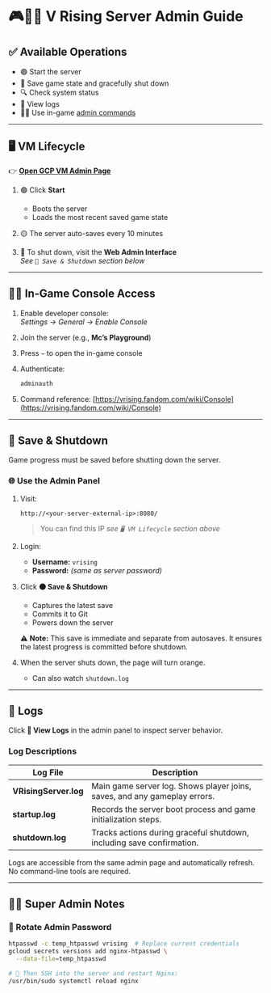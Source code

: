 # 🎮🧛‍♂️ V Rising Server Admin Guide

## ✅ Available Operations

* 🟢 Start the server  
* 💾 Save game state and gracefully shut down  
* 🔍 Check system status  
* 📜 View logs  
* 🧙‍♂️ Use in-game [admin commands](https://vrising.fandom.com/wiki/Console)

---

## 🖥️ VM Lifecycle

👉 [**Open GCP VM Admin Page**](https://console.cloud.google.com/compute/instancesDetail/zones/us-west1-b/instances/europa?project=europan-world)

1. 🟢 Click **Start**

   * Boots the server  
   * Loads the most recent saved game state

2. 🟡 The server auto-saves every 10 minutes

3. 🔴 To shut down, visit the **Web Admin Interface**  
   *See `💾 Save & Shutdown` section below*

---

## 🧙‍♂️ In-Game Console Access

1. Enable developer console:  
   *Settings → General → Enable Console*

2. Join the server (e.g., **Mc’s Playground**)

3. Press `~` to open the in-game console

4. Authenticate:
   ```bash
   adminauth
   ````

5. Command reference:
   [https://vrising.fandom.com/wiki/Console](https://vrising.fandom.com/wiki/Console)

---

## 💾 Save & Shutdown

Game progress must be saved before shutting down the server.

### 🌐 Use the Admin Panel

1. Visit:

   ```
   http://<your-server-external-ip>:8080/
   ```

   > You can find this IP *see `🖥️ VM Lifecycle` section above*

2. Login:

   * **Username:** `vrising`
   * **Password:** *(same as server password)*

3. Click **🟠 Save & Shutdown**

   * Captures the latest save
   * Commits it to Git
   * Powers down the server

   ⚠️ **Note:** This save is immediate and separate from autosaves. It ensures the latest progress is committed before shutdown.

4. When the server shuts down, the page will turn orange.

   * Can also watch `shutdown.log` 

---

## 📜 Logs

Click **📜 View Logs** in the admin panel to inspect server behavior.

### Log Descriptions

| Log File              | Description                                                               |
| --------------------- | ------------------------------------------------------------------------- |
| **VRisingServer.log** | Main game server log. Shows player joins, saves, and any gameplay errors. |
| **startup.log**       | Records the server boot process and game initialization steps.            |
| **shutdown.log**      | Tracks actions during graceful shutdown, including save confirmation.     |

Logs are accessible from the same admin page and automatically refresh. No command-line tools are required.

---

## 🦸‍♂️ Super Admin Notes

### 🔐 Rotate Admin Password

```bash
htpasswd -c temp_htpasswd vrising  # Replace current credentials
gcloud secrets versions add nginx-htpasswd \
  --data-file=temp_htpasswd

# 🚨 Then SSH into the server and restart Nginx:
/usr/bin/sudo systemctl reload nginx
```